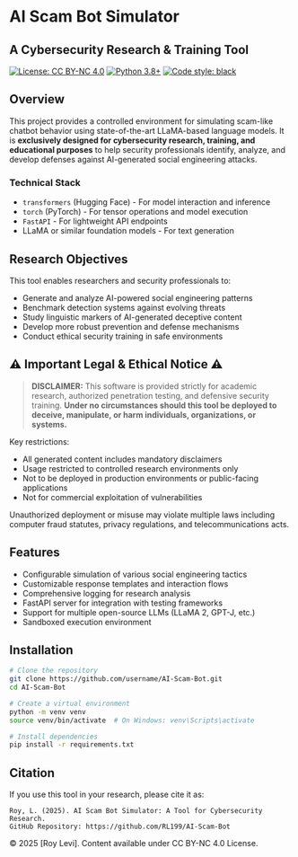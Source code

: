 # AI Scam Bot Simulator
## A Cybersecurity Research & Training Tool

[![License: CC BY-NC 4.0](https://img.shields.io/badge/License-CC%20BY--NC%204.0-lightgrey.svg)](https://creativecommons.org/licenses/by-nc/4.0/)
[![Python 3.8+](https://img.shields.io/badge/python-3.8+-blue.svg)](https://www.python.org/downloads/)
[![Code style: black](https://img.shields.io/badge/code%20style-black-000000.svg)](https://github.com/psf/black)

## Overview

This project provides a controlled environment for simulating scam-like chatbot behavior using state-of-the-art LLaMA-based language models. It is **exclusively designed for cybersecurity research, training, and educational purposes** to help security professionals identify, analyze, and develop defenses against AI-generated social engineering attacks.

### Technical Stack

- `transformers` (Hugging Face) - For model interaction and inference
- `torch` (PyTorch) - For tensor operations and model execution
- `FastAPI` - For lightweight API endpoints
- LLaMA or similar foundation models - For text generation

## Research Objectives

This tool enables researchers and security professionals to:

- Generate and analyze AI-powered social engineering patterns
- Benchmark detection systems against evolving threats
- Study linguistic markers of AI-generated deceptive content
- Develop more robust prevention and defense mechanisms
- Conduct ethical security training in safe environments

## ⚠️ Important Legal & Ethical Notice ⚠️

> **DISCLAIMER:** This software is provided strictly for academic research, authorized penetration testing, and defensive security training. **Under no circumstances should this tool be deployed to deceive, manipulate, or harm individuals, organizations, or systems.**

Key restrictions:
- All generated content includes mandatory disclaimers
- Usage restricted to controlled research environments only
- Not to be deployed in production environments or public-facing applications
- Not for commercial exploitation of vulnerabilities

Unauthorized deployment or misuse may violate multiple laws including computer fraud statutes, privacy regulations, and telecommunications acts.

## Features

- Configurable simulation of various social engineering tactics
- Customizable response templates and interaction flows
- Comprehensive logging for research analysis
- FastAPI server for integration with testing frameworks
- Support for multiple open-source LLMs (LLaMA 2, GPT-J, etc.)
- Sandboxed execution environment

## Installation

```bash
# Clone the repository
git clone https://github.com/username/AI-Scam-Bot.git
cd AI-Scam-Bot

# Create a virtual environment
python -m venv venv
source venv/bin/activate  # On Windows: venv\Scripts\activate

# Install dependencies
pip install -r requirements.txt
```

## Citation

If you use this tool in your research, please cite it as:

```
Roy, L. (2025). AI Scam Bot Simulator: A Tool for Cybersecurity Research.
GitHub Repository: https://github.com/RL199/AI-Scam-Bot
```

© 2025 [Roy Levi]. Content available under CC BY-NC 4.0 License.
